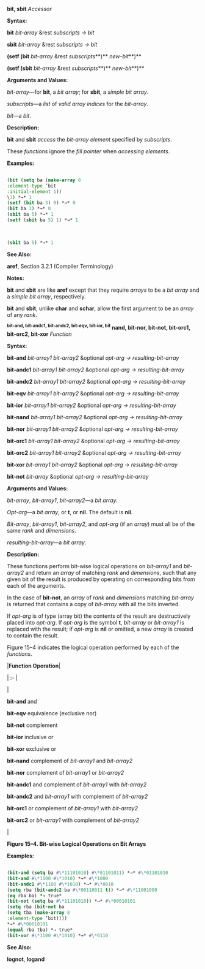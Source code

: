 **bit, sbit** *Accessor* 



**Syntax:** 



**bit** *bit-array* &amp;rest *subscripts → bit* 



**sbit** *bit-array* &amp;rest *subscripts → bit* 



**(setf (bit** *bit-array* &amp;rest *subscripts***)** *new-bit***)** 



**(setf (sbit** *bit-array* &amp;rest *subscripts***)** *new-bit***)** 



**Arguments and Values:** 



*bit-array*—for **bit**, a *bit array*; for **sbit**, a *simple bit array*. 



*subscripts*—a *list* of *valid array indices* for the *bit-array*. 



*bit*—a *bit*. 



**Description:** 



**bit** and **sbit** *access* the *bit-array element* specified by *subscripts*. 



These *functions* ignore the *fill pointer* when *accessing elements*. 



**Examples:**
```lisp
 
(bit (setq ba (make-array 8 
:element-type ’bit 
:initial-element 1)) 
\3) *→* 1 
(setf (bit ba 3) 0) *→* 0 
(bit ba 3) *→* 0 
(sbit ba 5) *→* 1 
(setf (sbit ba 5) 1) *→* 1 

 
 
(sbit ba 5) *→* 1 

```
**See Also:** 



**aref**, Section 3.2.1 (Compiler Terminology) 



**Notes:** 



**bit** and **sbit** are like **aref** except that they require *arrays* to be a *bit array* and a *simple bit array*, respectively. 



**bit** and **sbit**, unlike **char** and **schar**, allow the first argument to be an *array* of any *rank*. 



<b><sup>bit-and, bit-andc1, bit-andc2, bit-eqv, bit-ior, bit</sup> nand, bit-nor, bit-not, bit-orc1, bit-orc2, bit-xor</b> <i>Function</i> 



**Syntax:** 



**bit-and** *bit-array1 bit-array2* &amp;optional *opt-arg → resulting-bit-array* 



**bit-andc1** *bit-array1 bit-array2* &amp;optional *opt-arg → resulting-bit-array* 



**bit-andc2** *bit-array1 bit-array2* &amp;optional *opt-arg → resulting-bit-array* 



**bit-eqv** *bit-array1 bit-array2* &amp;optional *opt-arg → resulting-bit-array* 



**bit-ior** *bit-array1 bit-array2* &amp;optional *opt-arg → resulting-bit-array* 



**bit-nand** *bit-array1 bit-array2* &amp;optional *opt-arg → resulting-bit-array* 



**bit-nor** *bit-array1 bit-array2* &amp;optional *opt-arg → resulting-bit-array* 



**bit-orc1** *bit-array1 bit-array2* &amp;optional *opt-arg → resulting-bit-array* 



**bit-orc2** *bit-array1 bit-array2* &amp;optional *opt-arg → resulting-bit-array* 



**bit-xor** *bit-array1 bit-array2* &amp;optional *opt-arg → resulting-bit-array* 



**bit-not** *bit-array* &amp;optional *opt-arg → resulting-bit-array* 



**Arguments and Values:** 



*bit-array*, *bit-array1*, *bit-array2*—a *bit array*. 



*Opt-arg*—a *bit array*, or **t**, or **nil**. The default is **nil**. 



*Bit-array*, *bit-array1*, *bit-array2*, and *opt-arg* (if an *array*) must all be of the same *rank* and *dimensions*. 



*resulting-bit-array*—a *bit array*. 



**Description:** 



These functions perform bit-wise logical operations on *bit-array1* and *bit-array2* and return an *array* of matching *rank* and *dimensions*, such that any given bit of the result is produced by operating on corresponding bits from each of the arguments. 







 



 



In the case of **bit-not**, an *array* of *rank* and *dimensions* matching *bit-array* is returned that contains a copy of *bit-array* with all the bits inverted. 



If *opt-arg* is of type (array bit) the contents of the result are destructively placed into *opt-arg*. If *opt-arg* is the symbol **t**, *bit-array* or *bit-array1* is replaced with the result; if *opt-arg* is **nil** or omitted, a new *array* is created to contain the result. 



Figure 15–4 indicates the logical operation performed by each of the *functions*. 



|**Function Operation**|

| :- |

|<p>**bit-and** and </p><p>**bit-eqv** equivalence (exclusive nor) </p><p>**bit-not** complement </p><p>**bit-ior** inclusive or </p><p>**bit-xor** exclusive or </p><p>**bit-nand** complement of *bit-array1* and *bit-array2* </p><p>**bit-nor** complement of *bit-array1* or *bit-array2* </p><p>**bit-andc1** and complement of *bit-array1* with *bit-array2* </p><p>**bit-andc2** and *bit-array1* with complement of *bit-array2* </p><p>**bit-orc1** or complement of *bit-array1* with *bit-array2* </p><p>**bit-orc2** or *bit-array1* with complement of *bit-array2*</p>|





**Figure 15–4. Bit-wise Logical Operations on Bit Arrays** 



**Examples:**
```lisp
 
(bit-and (setq ba #\*11101010) #\*01101011) *→* #\*01101010 
(bit-and #\*1100 #\*1010) *→* #\*1000 
(bit-andc1 #\*1100 #\*1010) *→* #\*0010 
(setq rba (bit-andc2 ba #\*00110011 t)) *→* #\*11001000 
(eq rba ba) *→ true* 
(bit-not (setq ba #\*11101010)) *→* #\*00010101 
(setq rba (bit-not ba 
(setq tba (make-array 8 
:element-type ’bit)))) 
*→* #\*00010101 
(equal rba tba) *→ true* 
(bit-xor #\*1100 #\*1010) *→* #\*0110 

```
**See Also:** 



**lognot**, **logand** 







 



 



